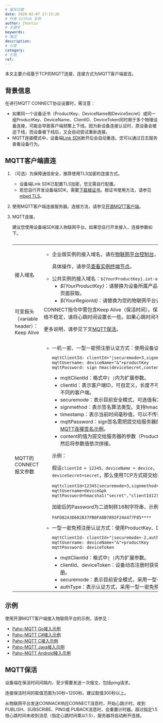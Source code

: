 ```yaml
---
# 编写日期
date: 2020-02-07 17:15:26
# 作者 Github 名称
author: jhonliu
# 关键字
keywords:
# 描述
description:
# 分类
category:
# 引用
ref:
---
```


本文主要介绍基于TCP的MQTT连接，连接方式为MQTT客户端直连。

## 背景信息

在进行MQTT CONNECT协议设置时，需注意：

+   如果同一个设备证书（ProductKey、DeviceName和DeviceSecret）或同一组ProductKey、DeviceName、ClientID、DeviceToken同时用于多个物理设备连接，可能会导致客户端频繁上下线。因为新设备连接认证时，原设备会被迫下线，而设备被下线后，又会自动尝试重新连接。
+   MQTT连接模式中，设备端[Link SDK](https://help.aliyun.com/product/93051.html)断开后会自动重连。您可以通过日志服务查看设备行为。

## MQTT客户端直连

1.  （可选）为保障通信安全，推荐使用TLS加密的连接方式。
    
    +   设备端Link SDK已配置TLS加密，您无需自行配置。
    +   若您自行开发设备端SDK，需要[下载根证书](https://aliyun-iot.oss-cn-hangzhou.aliyuncs.com/cert_pub/root.crt)。根证书使用方法，请参见[mbed TLS](https://tls.mbed.org/kb/how-to/mbedtls-tutorial)。
    
2.  使用MQTT客户端连接服务器。连接方法，请参见[开源MQTT客户端](https://github.com/mqtt/mqtt.github.io/wiki/libraries)。
3.  MQTT连接。
    
    建议您使用设备端SDK接入物联网平台。如果您自行开发接入，连接参数如下。
    
    <table class="table" id="table-eif-fcq-p6f"><caption></caption><colgroup><col> <col> </colgroup><tbody class="tbody" id="tbody-g1c-m5u-nsw"><tr id="row-0b6-lcz-teo"><td class="entry align-left colsep-1 rowsep-1" id="entry-kw3-s0l-rw8">接入域名</td><td class="entry align-left colsep-1 rowsep-1" id="entry-j50-ijs-a42"><ul class="ul" id="ul-tpi-w08-3ch"><li class="li" cond-props="china" id="li-nor-6b7-6x8"><span class="ph" cond-props="china" id="d7e51">企业版实例的接入域名，请在<span><a href="https://iot.console.aliyun.com/" target="_blank">物联网平台控制台</a></span>，找到对应的实例，单击实例，进入<span class="keyword wintitle" id="d7e56">实例详情</span>页面查看。</span><p class="p" cond-props="china" id="d7e59">具体操作，请参见<span><a title="" href="https://help.aliyun.com/document_detail/147356.htm#section-7lj-bvu-re8">查看实例终端节点</a></span>。</p></li><li class="li" cond-platform="SBKKlimitout" id="li-izw-1n3-ut0">公共实例的接入域名：<code class="ph codeph" id="codeph-xxx-ujm-63c">${YourProductKey}.iot-as-mqtt.${YourRegionId}.aliyuncs.com:1883</code>。 其中：<ul class="ul" id="ul-z99-g2u-6ii"><li class="li" id="li-aiv-c4j-d7d"><var class="keyword varname" id="d7e64">${YourProductKey}</var>：请替换为设备所属产品的ProductKey。<span class="ph" cond-props="china" id="d7e67">可登录<span><a href="https://iot.console.aliyun.com/" target="_blank">物联网平台控制台</a></span>，在对应实例的<span class="keyword wintitle" id="d7e72">设备详情</span>页面获取。</span></li><li class="li" id="li-nba-wnf-19d"><var class="keyword varname" id="varname-er2-bxv-0a9">${YourRegionId}</var>：<span class="ph" id="ph-snt-7om-sjk">请替换为您的物联网平台设备所在地域代码。地域代码表达方法，请参见<span><a title="本文提供完整的阿里云地域和可用区列表。" href="https://help.aliyun.com/document_detail/40654.htm#concept-2459516">地域和可用区</a></span>。</span></li></ul></li></ul></td></tr><tr id="row-gqj-wp3-5c8"><td class="entry align-left colsep-1 rowsep-1" id="entry-a0x-vzr-1yx">可变报头（variable header）：Keep Alive</td><td class="entry align-left colsep-1 rowsep-1" id="entry-m37-t0w-a5h">CONNECT指令中需包含Keep Alive（保活时间）。保活心跳时间取值范围为30秒~1200秒，建议取值300秒以上。若网络不稳定，请将心跳时间设置长一些。如果心跳时间不在保活时间内，物联网平台会拒绝连接。<p class="p" id="p-cem-pmy-npk">更多说明，请参见下文<span><a title="" href="#section-llx-5ay-oma">MQTT保活</a></span>。</p></td></tr><tr id="row-f01-3ch-7qc"><td class="entry align-left colsep-1 rowsep-1" id="entry-ctt-2hj-a1k">MQTT的CONNECT报文参数</td><td class="entry align-left colsep-1 rowsep-1" id="entry-thr-6kx-xxk"><ul class="ul" id="ul-107-yu5-py3"><li class="li" id="li-7nf-lhl-1vl">一机一密、一型一密预注册认证方式：使用设备证书（ProductKey、DeviceName和DeviceSecret）连接。<pre class="pre codeblock" id="codeblock-789-ir2-ves"><code>mqttClientId: clientId+"|securemode=3,signmethod=hmacsha1,timestamp=132323232|"
    mqttUsername: deviceName+"&amp;"+productKey
    mqttPassword: sign_hmac(deviceSecret,content)</code></pre><ul class="ul" id="ul-dtc-0dm-khd"><li class="li" id="li-wdr-lmi-uhu"><span class="keyword parmname" id="parmname-b15-df9-us3">mqttClientId</span>：格式中<code class="ph codeph" id="codeph-e38-11x-r50">| |</code>内为扩展参数。</li><li class="li" id="li-vdm-fud-b63"><span class="keyword parmname" id="parmname-0s8-9xs-gtr">clientId</span>：表示客户端ID，可自定义，长度不可超过64个字符。建议使用设备的MAC地址或SN码，方便您识别区分不同的客户端。</li><li class="li" id="li-5zh-nry-2xq"><span class="keyword parmname" id="parmname-861-kcd-w2i">securemode</span>：表示目前安全模式，可选值有2（TLS直连模式）和3（TCP直连模式）。</li><li class="li" id="li-8w1-gon-l2q"><span class="keyword parmname" id="parmname-n0k-why-g26">signmethod</span>：表示签名算法类型。支持hmacmd5，hmacsha1和hmacsha256，默认为hmacmd5。</li><li class="li" id="li-zpd-pq4-p9y"><span class="keyword parmname" id="parmname-d0k-z7h-3m3">timestamp</span>：表示当前时间毫秒值，可以不传递。</li><li class="li" id="li-a8l-fm5-guo"><span class="keyword parmname" id="parmname-py3-bze-rex">mqttPassword</span>：sign签名需把提交给服务器的参数按字典排序后，根据signmethod加签。签名计算示例，请参见<span><a title="若您不使用阿里云提供的设备端SDK，而是使用其他方式，自己进行开发使您的设备使用MQTT协议与物联网平台连接，您可以参见本文提供的签名代码示例进行MQTT连接签名。" href="https://help.aliyun.com/document_detail/116333.htm#concept-188639">MQTT连接签名示例</a></span>。</li><li class="li" id="li-6fg-e6v-kkq"><span class="keyword parmname" id="parmname-v0k-n4g-loe">content</span>的值为提交给服务器的参数（<span class="keyword parmname" id="parmname-dmd-63i-8rs">ProductKey</span>、<span class="keyword parmname" id="parmname-iyg-6yn-znd">DeviceName</span>、<span class="keyword parmname" id="parmname-kmx-zot-9sf">timestamp</span>和<span class="keyword parmname" id="parmname-zej-r5g-smw">clientId</span>），按照字母顺序排序， 然后将参数值依次拼接。</li></ul><p class="p" id="p-01h-535-ms9">示例：</p><p class="p" id="p-m03-2qn-cwn">假设<code class="ph codeph" id="codeph-mmo-hzq-r7o">clientId = 12345，deviceName = device， productKey = pk， timestamp = 789，signmethod=hmacsha1，deviceSecret=secret</code>，那么使用TCP方式提交给MQTT的参数如下：</p><pre class="pre codeblock" id="codeblock-b5w-3oi-780"><code>mqttclientId=12345|securemode=3,signmethod=hmacsha1,timestamp=789|
    mqttUsername=device&amp;pk
    mqttPassword=hmacsha1("secret","clientId12345deviceNamedeviceproductKeypktimestamp789").toHexString(); </code></pre><p class="p" id="p-3a0-gd4-u0a">加密后的Password为二进制转16制字符串，示例结果为：</p><pre class="pre codeblock" id="codeblock-a8h-bhp-17s"><code>FAFD82A3D602B37FB0FA8B7892F24A477F85****</code></pre></li><li class="li" id="li-f5h-xfu-yhs">一型一密免预注册认证方式：使用ProductKey、DeviceName、ClientID、DeviceToken连接。<pre class="pre codeblock" id="codeblock-vo1-m5i-7jh"><code>mqttClientId: clientId+"|securemode=-2,authType=connwl|"
    mqttUsername: deviceName+"&amp;"+productKey
    mqttPassword: deviceToken</code></pre><ul class="ul" id="ul-n2p-tzi-y37"><li class="li" id="li-2lw-n8e-4yb"><span class="keyword parmname" id="parmname-epf-w44-ear">mqttClientId</span>：格式中<code class="ph codeph" id="codeph-w8k-o4n-t8n">| |</code>内为扩展参数。</li><li class="li" id="li-o7y-rxa-jsa"><span class="keyword parmname" id="parmname-ekl-dem-bvd">clientId</span>、<span class="keyword parmname" id="parmname-lwi-g9i-3a3">deviceToken</span>：设备动态注册时获得的ClientID、DeviceToken，请参见<span><a title="直连设备可通过MQTT通道进行动态注册，即使用一型一密连接认证方式连接物联网平台。设备先基于TLS建立与物联网平台的连接，获取TCP连接所需信息，再断开连接，并重新建立TCP连接进行通信。下面介绍动态注册流程。" href="https://help.aliyun.com/document_detail/132111.htm#task-1545804">基于MQTT通道的设备动态注册</a></span>。</li><li class="li" id="li-vte-26g-8l2"><span class="keyword parmname" id="parmname-n9m-qss-5i3">securemode</span>：表示目前安全模式，采用一型一密免预注册时，固定取值为-2。</li><li class="li" id="li-5i8-ahk-n0k"><span class="keyword parmname" id="parmname-h42-614-su2">authType</span>：表示认证方式，采用一型一密免预注册时，固定取值为connwl。</li></ul></li></ul></td></tr></tbody></table>
    

## 示例

使用开源MQTT客户端接入物联网平台的示例，请参见：

+   [Paho-MQTT Go接入示例](https://help.aliyun.com/document_detail/146503.htm#task-2359926 "本示例介绍如何调用Go语言的Paho MQTT类库连接阿里云物联网平台，并进行消息收发。")
+   [Paho-MQTT C#接入示例](https://help.aliyun.com/document_detail/146505.htm#task-2360906 "本文档介绍如何使用C#语言的Paho MQTT类库接入阿里云物联网平台，并进行物模型数据通信。")
+   [Paho-MQTT C接入示例](https://help.aliyun.com/document_detail/146611.htm#task-2361871 "本文介绍如何使用Paho提供的嵌入式C语言MQTT开源工程接入阿里云物联网平台，并进行消息收发。")
+   [Paho-MQTT Java接入示例](https://help.aliyun.com/document_detail/146631.htm#task-2362406 "本文档介绍如何使用Java语言的Paho MQTT库接入阿里云物联网平台，并进行物模型消息通信。")
+   [Paho-MQTT Android接入示例](https://help.aliyun.com/document_detail/146630.htm#task-2362441 "本文介绍如何使用Paho Android Service接入阿里云物联网平台，并进行数据收发。")

## MQTT保活

设备端在保活时间间隔内，至少需要发送一次报文，包括ping请求。

连接保活时间的取值范围为30秒~1200秒。建议取值300秒以上。

从物联网平台发送CONNACK响应CONNECT消息时，开始心跳计时。收到PUBLISH、SUBSCRIBE、PING或 PUBACK消息时，会重置计时器。超过指定1.5倍心跳时间未收到消息（指定心跳时间乘以1.5），服务器将自动断开连接。
